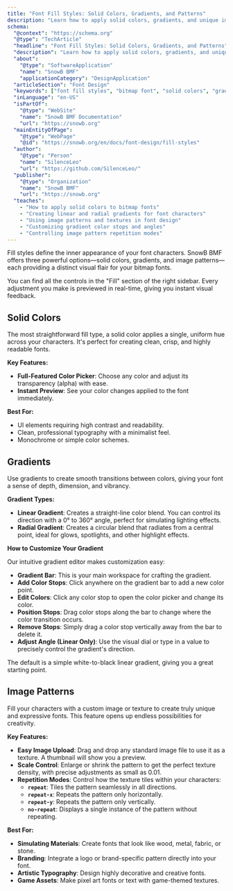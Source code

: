 ```yaml
---
title: "Font Fill Styles: Solid Colors, Gradients, and Patterns"
description: "Learn how to apply solid colors, gradients, and unique image patterns to your bitmap fonts, creating eye-catching visual effects for any project."
schema:
  "@context": "https://schema.org"
  "@type": "TechArticle"
  "headline": "Font Fill Styles: Solid Colors, Gradients, and Patterns"
  "description": "Learn how to apply solid colors, gradients, and unique image patterns to your bitmap fonts, creating eye-catching visual effects for any project."
  "about":
    "@type": "SoftwareApplication"
    "name": "SnowB BMF"
    "applicationCategory": "DesignApplication"
  "articleSection": "Font Design"
  "keywords": ["font fill styles", "bitmap font", "solid colors", "gradients", "image patterns", "font design", "SnowB BMF", "typography", "visual effects"]
  "inLanguage": "en-US"
  "isPartOf":
    "@type": "WebSite"
    "name": "SnowB BMF Documentation"
    "url": "https://snowb.org"
  "mainEntityOfPage":
    "@type": "WebPage"
    "@id": "https://snowb.org/en/docs/font-design/fill-styles"
  "author":
    "@type": "Person"
    "name": "SilenceLeo"
    "url": "https://github.com/SilenceLeo/"
  "publisher":
    "@type": "Organization"
    "name": "SnowB BMF"
    "url": "https://snowb.org"
  "teaches":
    - "How to apply solid colors to bitmap fonts"
    - "Creating linear and radial gradients for font characters"
    - "Using image patterns and textures in font design"
    - "Customizing gradient color stops and angles"
    - "Controlling image pattern repetition modes"
---
```


Fill styles define the inner appearance of your font characters. SnowB BMF offers three powerful options—solid colors, gradients, and image patterns—each providing a distinct visual flair for your bitmap fonts.

You can find all the controls in the "Fill" section of the right sidebar. Every adjustment you make is previewed in real-time, giving you instant visual feedback.

## Solid Colors

The most straightforward fill type, a solid color applies a single, uniform hue across your characters. It's perfect for creating clean, crisp, and highly readable fonts.

**Key Features:**

- **Full-Featured Color Picker**: Choose any color and adjust its transparency (alpha) with ease.
- **Instant Preview**: See your color changes applied to the font immediately.

**Best For:**

- UI elements requiring high contrast and readability.
- Clean, professional typography with a minimalist feel.
- Monochrome or simple color schemes.

## Gradients

Use gradients to create smooth transitions between colors, giving your font a sense of depth, dimension, and vibrancy.

**Gradient Types:**

- **Linear Gradient**: Creates a straight-line color blend. You can control its direction with a 0° to 360° angle, perfect for simulating lighting effects.
- **Radial Gradient**: Creates a circular blend that radiates from a central point, ideal for glows, spotlights, and other highlight effects.

**How to Customize Your Gradient**

Our intuitive gradient editor makes customization easy:

- **Gradient Bar**: This is your main workspace for crafting the gradient.
- **Add Color Stops**: Click anywhere on the gradient bar to add a new color point.
- **Edit Colors**: Click any color stop to open the color picker and change its color.
- **Position Stops**: Drag color stops along the bar to change where the color transition occurs.
- **Remove Stops**: Simply drag a color stop vertically away from the bar to delete it.
- **Adjust Angle (Linear Only)**: Use the visual dial or type in a value to precisely control the gradient's direction.

The default is a simple white-to-black linear gradient, giving you a great starting point.

## Image Patterns

Fill your characters with a custom image or texture to create truly unique and expressive fonts. This feature opens up endless possibilities for creativity.

**Key Features:**

- **Easy Image Upload**: Drag and drop any standard image file to use it as a texture. A thumbnail will show you a preview.
- **Scale Control**: Enlarge or shrink the pattern to get the perfect texture density, with precise adjustments as small as 0.01.
- **Repetition Modes**: Control how the texture tiles within your characters:
  - **`repeat`**: Tiles the pattern seamlessly in all directions.
  - **`repeat-x`**: Repeats the pattern only horizontally.
  - **`repeat-y`**: Repeats the pattern only vertically.
  - **`no-repeat`**: Displays a single instance of the pattern without repeating.

**Best For:**

- **Simulating Materials**: Create fonts that look like wood, metal, fabric, or stone.
- **Branding**: Integrate a logo or brand-specific pattern directly into your font.
- **Artistic Typography**: Design highly decorative and creative fonts.
- **Game Assets**: Make pixel art fonts or text with game-themed textures.
